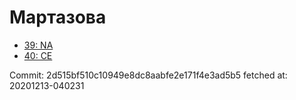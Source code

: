 # Мартазова
- [39: NA](39.md)
- [40: CE](40.md)

Commit: 2d515bf510c10949e8dc8aabfe2e171f4e3ad5b5
 fetched at: 20201213-040231
